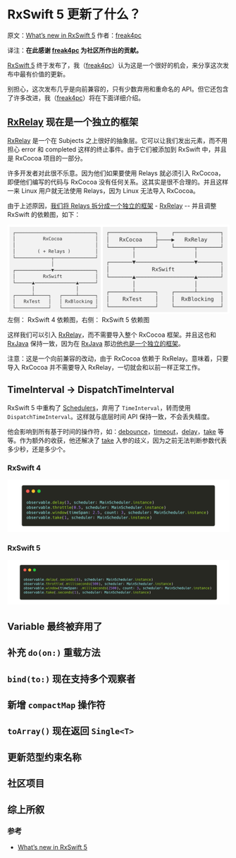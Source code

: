 # RxSwift 5 更新了什么？

原文：[What’s new in RxSwift 5] 作者：[freak4pc]

译注：**在此感谢 [freak4pc] 为社区所作出的贡献。**

[RxSwift 5] 终于发布了，我（[freak4pc]）认为这是一个很好的机会，来分享这次发布中最有价值的更新。

别担心，这次发布几乎是向前兼容的，只有少数弃用和重命名的 API。但它还包含了许多改进，我（[freak4pc]）将在下面详细介绍。



## [RxRelay] 现在是一个独立的框架

[RxRelay] 是一个在 Subjects 之上很好的抽象层。它可以让我们发出元素，而不用担心 error 和 completed 这样的终止事件。由于它们被添加到 RxSwift 中，并且是 RxCocoa 项目的一部分。

许多开发者对此很不乐意。因为他们如果要使用 Relays 就必须引入 RxCocoa，即便他们编写的代码与 RxCocoa 没有任何关系。这其实是很不合理的。并且这样一来 Linux 用户就无法使用 Relays，因为 Linux 无法导入 RxCocoa。

由于上述原因，[我们将 Relays 拆分成一个独立的框架](https://github.com/ReactiveX/RxSwift/pull/1924) - [RxRelay] -- 并且调整 RxSwift 的依赖图，如下：

![](/assets/Recipes/WhatsNewInRxSwift5/RxSwiftDpendencyGraph.png)
左侧： RxSwift 4 依赖图，右侧： RxSwift 5 依赖图

这样我们可以引入 [RxRelay]，而不需要导入整个 RxCocoa 框架。并且这也和 [RxJava] 保持一致，因为在 [RxJava] 那边[他也是一个独立的框架](https://github.com/JakeWharton/RxRelay)。

注意：这是一个向前兼容的改动，由于 RxCocoa 依赖于 RxRelay。意味着，只要导入 RxCocoa 并不需要导入 RxRelay，一切就会和以前一样正常工作。

## TimeInterval → DispatchTimeInterval

 RxSwift 5 中重构了 [Schedulers]，弃用了 `TimeInterval`，转而使用 `DispatchTimeInterval`。这样就与底层时间 API 保持一致，不会丢失精度。

 他会影响到所有基于时间的操作符，如：[debounce]，[timeout]，[delay]，[take] 等等。作为额外的收获，他还解决了 [take] 入参的歧义，因为之前无法判断参数代表多少秒，还是多少个。

### RxSwift 4

![](/assets/Recipes/WhatsNewInRxSwift5/RxSwift4TimeInterval.png)

 ### RxSwift 5

 ![](/assets/Recipes/WhatsNewInRxSwift5/RxSwift5DispatchTimeInterval.png)


## Variable 最终被弃用了


## 补充 `do(on:)` 重载方法

## `bind(to:)` 现在支持多个观察者

## 新增 `compactMap` 操作符

## `toArray()` 现在返回 `Single<T>`

## 更新范型约束名称

## 社区项目

## 综上所叙

### 参考

* [What’s new in RxSwift 5]


[RxJava]:https://github.com/ReactiveX/RxJava
[RxRelay]:/content/recipes/rxrelay.md
[RxSwift 5]:https://github.com/ReactiveX/RxSwift/releases/tag/5.0.0
[freak4pc]:https://github.com/freak4pc
[What’s new in RxSwift 5]:https://medium.com/@freak4pc/whats-new-in-rxswift-5-f7a5c8ee48e7
[Schedulers]:content/rxswift_core/schedulers.md
[timeout]:content/decision_tree/timeout.md
[debounce]:content/decision_tree/debounce.md
[delay]:content/decision_tree/delay.md
[take]:content/decision_tree/take.md

